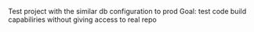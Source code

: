 Test project with the similar db configuration to prod
Goal: test code build capabiliries without giving access to real repo

